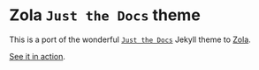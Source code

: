 # Zola `Just the Docs` theme
This is a port of the wonderful [`Just the Docs`][jtd] Jekyll theme to [Zola].

[See it in action][demo].

[demo]: https://zola-jtd-demo.jakeswenson.now.sh/

[jtd]: https://pmarsceill.github.io/just-the-docs/
[Zola]: https://www.getzola.org/documentation/getting-started/overview/
